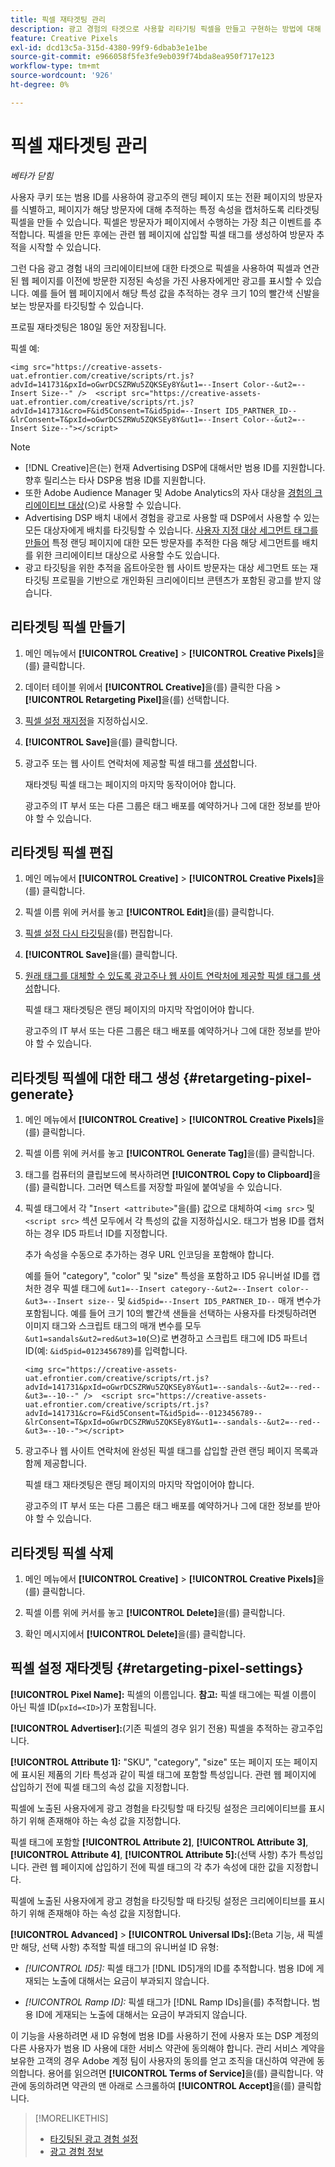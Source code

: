 ```yaml
---
title: 픽셀 재타겟팅 관리
description: 광고 경험의 타겟으로 사용할 리타기팅 픽셀을 만들고 구현하는 방법에 대해 알아봅니다.
feature: Creative Pixels
exl-id: dcd13c5a-315d-4380-99f9-6dbab3e1e1be
source-git-commit: e966058f5fe3fe9eb039f74bda8ea950f717e123
workflow-type: tm+mt
source-wordcount: '926'
ht-degree: 0%

---
```


# 픽셀 재타겟팅 관리

*베타가 닫힘*

<!-- Note to self: These aren't segments -- we don't create a pool of users. -->

사용자 쿠키 또는 범용 ID를 사용하여 광고주의 랜딩 페이지 또는 전환 페이지의 방문자를 식별하고, 페이지가 해당 방문자에 대해 추적하는 특정 속성을 캡처하도록 리타겟팅 픽셀을 만들 수 있습니다. 픽셀은 방문자가 페이지에서 수행하는 가장 최근 이벤트를 추적합니다. 픽셀을 만든 후에는 관련 웹 페이지에 삽입할 픽셀 태그를 생성하여 방문자 추적을 시작할 수 있습니다.<!-- Note to self: surfer id=cookie or universal ID -->

그런 다음 광고 경험 내의 크리에이티브에 대한 타겟으로 픽셀을 사용하여 픽셀과 연관된 웹 페이지를 이전에 방문한 지정된 속성을 가진 사용자에게만 광고를 표시할 수 있습니다. 예를 들어 웹 페이지에서 해당 특성 값을 추적하는 경우 크기 10의 빨간색 신발을 보는 방문자를 타깃팅할 수 있습니다.<!-- better example? Make sure they match attribute examples below -->

프로필 재타겟팅은 180일 동안 저장됩니다.

픽셀 예:

```
<img src="https://creative-assets-uat.efrontier.com/creative/scripts/rt.js?advId=141731&pxId=oGwrDCSZRWu5ZQKSEy8Y&ut1=--Insert Color--&ut2=--Insert Size--" />  <script src="https://creative-assets-uat.efrontier.com/creative/scripts/rt.js?advId=141731&cro=F&id5Consent=T&id5pid=--Insert ID5_PARTNER_ID--&lrConsent=T&pxId=oGwrDCSZRWu5ZQKSEy8Y&ut1=--Insert Color--&ut2=--Insert Size--"></script>
```

>[!NOTE]
>
> * [!DNL Creative]은(는) 현재 Advertising DSP에 대해서만 범용 ID를 지원합니다. 향후 릴리스는 타사 DSP용 범용 ID를 지원합니다.<!-- Clarify this and reword as needed  -->
>* 또한 Adobe Audience Manager 및 Adobe Analytics의 자사 대상을 [경험의 크리에이티브 대상](/help/creative/experiences/experience-settings-targeting.md)(으)로 사용할 수 있습니다.
>* Advertising DSP 배치 내에서 경험을 광고로 사용할 때 DSP에서 사용할 수 있는 모든 대상자에게 배치를 타깃팅할 수 있습니다. [사용자 지정 대상 세그먼트 태그를 만들어](/help/dsp/audiences/custom-segment-create.md) 특정 랜딩 페이지에 대한 모든 방문자를 추적한 다음 해당 세그먼트를 배치를 위한 크리에이티브 대상으로 사용할 수도 있습니다.
>* 광고 타깃팅을 위한 추적을 옵트아웃한 웹 사이트 방문자는 대상 세그먼트 또는 재타깃팅 프로필을 기반으로 개인화된 크리에이티브 콘텐츠가 포함된 광고를 받지 않습니다.

## 리타겟팅 픽셀 만들기

1. 메인 메뉴에서 **[!UICONTROL Creative]** > **[!UICONTROL Creative Pixels]**&#x200B;을(를) 클릭합니다.

1. 데이터 테이블 위에서 **[!UICONTROL Creative]**&#x200B;을(를) 클릭한 다음 > **[!UICONTROL Retargeting Pixel]**&#x200B;을(를) 선택합니다.

1. [픽셀 설정 재지정](#retargeting-pixel-settings)을 지정하십시오.

1. **[!UICONTROL Save]**&#x200B;을(를) 클릭합니다.

1. 광고주 또는 웹 사이트 연락처에 제공할 픽셀 태그를 [생성](#retargeting-pixel-generate)합니다.

   재타겟팅 픽셀 태그는 페이지의 마지막 동작이어야 합니다.<!-- verify here and below -->

   광고주의 IT 부서 또는 다른 그룹은 태그 배포를 예약하거나 그에 대한 정보를 받아야 할 수 있습니다.

## 리타겟팅 픽셀 편집

1. 메인 메뉴에서 **[!UICONTROL Creative]** > **[!UICONTROL Creative Pixels]**&#x200B;을(를) 클릭합니다.

1. 픽셀 이름 위에 커서를 놓고 **[!UICONTROL Edit]**&#x200B;을(를) 클릭합니다.

1. [픽셀 설정 다시 타깃팅](#retargeting-pixel-settings)을(를) 편집합니다.

1. **[!UICONTROL Save]**&#x200B;을(를) 클릭합니다.

1. [원래 태그를 대체할 수 있도록 광고주나 웹 사이트 연락처에 제공할 픽셀 태그를 생성](#retargeting-pixel-generate)합니다.

   픽셀 태그 재타겟팅은 랜딩 페이지의 마지막 작업이어야 합니다.

   광고주의 IT 부서 또는 다른 그룹은 태그 배포를 예약하거나 그에 대한 정보를 받아야 할 수 있습니다.

## 리타겟팅 픽셀에 대한 태그 생성 {#retargeting-pixel-generate}

1. 메인 메뉴에서 **[!UICONTROL Creative]** > **[!UICONTROL Creative Pixels]**&#x200B;을(를) 클릭합니다.

1. 픽셀 이름 위에 커서를 놓고 **[!UICONTROL Generate Tag]**&#x200B;을(를) 클릭합니다.

1. 태그를 컴퓨터의 클립보드에 복사하려면 **[!UICONTROL Copy to Clipboard]**&#x200B;을(를) 클릭합니다. 그러면 텍스트를 저장할 파일에 붙여넣을 수 있습니다.

1. 픽셀 태그에서 각 &quot;`Insert <attribute>`&quot;을(를) 값으로 대체하여 `<img src>` 및 `<script src>` 섹션 모두에서 각 특성의 값을 지정하십시오. 태그가 범용 ID를 캡처하는 경우 ID5 파트너 ID를 지정합니다.

   추가 속성을 수동으로 추가하는 경우 URL 인코딩을 포함해야 합니다.

   예를 들어 &quot;category&quot;, &quot;color&quot; 및 &quot;size&quot; 특성을 포함하고 ID5 유니버설 ID를 캡처한 경우 픽셀 태그에 `&ut1=--Insert category--&ut2=--Insert color--&ut3=--Insert size--` 및 `&id5pid=--Insert ID5_PARTNER_ID--` 매개 변수가 포함됩니다. 예를 들어 크기 10의 빨간색 샌들을 선택하는 사용자를 타겟팅하려면 이미지 태그와 스크립트 태그의 매개 변수를 모두 `&ut1=sandals&ut2=red&ut3=10`(으)로 변경하고 스크립트 태그에 ID5 파트너 ID(예: `&id5pid=0123456789`)를 입력합니다.

   `<img src="https://creative-assets-uat.efrontier.com/creative/scripts/rt.js?advId=141731&pxId=oGwrDCSZRWu5ZQKSEy8Y&ut1=--sandals--&ut2=--red--&ut3=--10--" />  <script src="https://creative-assets-uat.efrontier.com/creative/scripts/rt.js?advId=141731&cro=F&id5Consent=T&id5pid=--0123456789--&lrConsent=T&pxId=oGwrDCSZRWu5ZQKSEy8Y&ut1=--sandals--&ut2=--red--&ut3=--10--"></script>`

1. 광고주나 웹 사이트 연락처에 완성된 픽셀 태그를 삽입할 관련 랜딩 페이지 목록과 함께 제공합니다.

   픽셀 태그 재타겟팅은 랜딩 페이지의 마지막 작업이어야 합니다.

   광고주의 IT 부서 또는 다른 그룹은 태그 배포를 예약하거나 그에 대한 정보를 받아야 할 수 있습니다.

## 리타겟팅 픽셀 삭제

1. 메인 메뉴에서 **[!UICONTROL Creative]** > **[!UICONTROL Creative Pixels]**&#x200B;을(를) 클릭합니다.

1. 픽셀 이름 위에 커서를 놓고 **[!UICONTROL Delete]**&#x200B;을(를) 클릭합니다.

1. 확인 메시지에서 **[!UICONTROL Delete]**&#x200B;을(를) 클릭합니다.

## 픽셀 설정 재타겟팅 {#retargeting-pixel-settings}

**[!UICONTROL Pixel Name]:** 픽셀의 이름입니다. **참고:** 픽셀 태그에는 픽셀 이름이 아닌 픽셀 ID(`pxId=<ID>`)가 포함됩니다.

**[!UICONTROL Advertiser]:**(기존 픽셀의 경우 읽기 전용) 픽셀을 추적하는 광고주입니다.

**[!UICONTROL Attribute 1]:** &quot;SKU&quot;, &quot;category&quot;, &quot;size&quot; 또는 페이지 또는 페이지에 표시된 제품의 기타 특성과 같이 픽셀 태그에 포함할 특성입니다. 관련 웹 페이지에 삽입하기 전에 픽셀 태그의 속성 값을 지정합니다.

픽셀에 노출된 사용자에게 광고 경험을 타깃팅할 때 타깃팅 설정은 크리에이티브를 표시하기 위해 존재해야 하는 속성 값을 지정합니다.

픽셀 태그에 포함할 **[!UICONTROL Attribute 2]**, **[!UICONTROL Attribute 3]**, **[!UICONTROL Attribute 4]**, **[!UICONTROL Attribute 5]:**(선택 사항) 추가 특성입니다. 관련 웹 페이지에 삽입하기 전에 픽셀 태그의 각 추가 속성에 대한 값을 지정합니다.

픽셀에 노출된 사용자에게 광고 경험을 타깃팅할 때 타깃팅 설정은 크리에이티브를 표시하기 위해 존재해야 하는 속성 값을 지정합니다.

**[!UICONTROL Advanced]** > **[!UICONTROL Universal IDs]:**(Beta 기능, 새 픽셀만 해당, 선택 사항) 추적할 픽셀 태그의 유니버설 ID 유형:

* *[!UICONTROL ID5]:* 픽셀 태그가 [!DNL ID5]개의 ID를 추적합니다. 범용 ID에 게재되는 노출에 대해서는 요금이 부과되지 않습니다.

* *[!UICONTROL Ramp ID]:* 픽셀 태그가 [!DNL Ramp IDs]을(를) 추적합니다. 범용 ID에 게재되는 노출에 대해서는 요금이 부과되지 않습니다.

이 기능을 사용하려면 새 ID 유형에 범용 ID를 사용하기 전에 사용자 또는 DSP 계정의 다른 사용자가 범용 ID 사용에 대한 서비스 약관에 동의해야 합니다. 관리 서비스 계약을 보유한 고객의 경우 Adobe 계정 팀이 사용자의 동의를 얻고 조직을 대신하여 약관에 동의합니다. 용어를 읽으려면 **[!UICONTROL Terms of Service]**&#x200B;을(를) 클릭합니다. 약관에 동의하려면 약관의 맨 아래로 스크롤하여 **[!UICONTROL Accept]**&#x200B;을(를) 클릭합니다.

>[!MORELIKETHIS]
>
>* [타깃팅된 광고 경험 설정](/help/creative/experiences/experience-settings-targeting.md)
>* [광고 경험 정보](/help/creative/experiences/experience-about.md)
